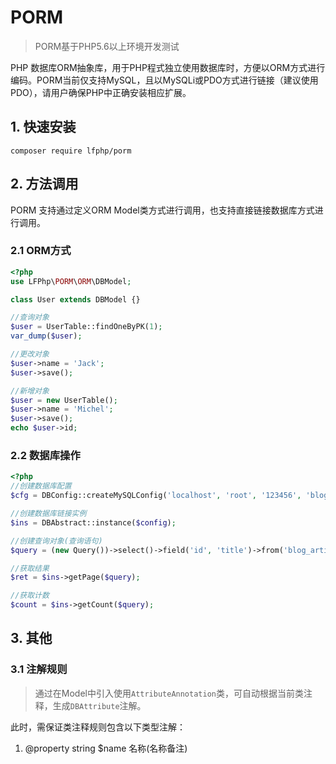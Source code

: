 # PORM
> PORM基于PHP5.6以上环境开发测试

PHP 数据库ORM抽象库，用于PHP程式独立使用数据库时，方便以ORM方式进行编码。PORM当前仅支持MySQL，且以MySQLi或PDO方式进行链接（建议使用PDO），请用户确保PHP中正确安装相应扩展。

## 1. 快速安装

```shell
composer require lfphp/porm
```

## 2. 方法调用

PORM 支持通过定义ORM Model类方式进行调用，也支持直接链接数据库方式进行调用。

### 2.1 ORM方式

```php
<?php
use LFPhp\PORM\ORM\DBModel;

class User extends DBModel {}

//查询对象 
$user = UserTable::findOneByPK(1);
var_dump($user);

//更改对象
$user->name = 'Jack';
$user->save();

//新增对象
$user = new UserTable();
$user->name = 'Michel';
$user->save();
echo $user->id;
```

### 2.2 数据库操作

```php
<?php
//创建数据库配置
$cfg = DBConfig::createMySQLConfig('localhost', 'root', '123456', 'blog');

//创建数据库链接实例
$ins = DBAbstract::instance($config);

//创建查询对象(查询语句)
$query = (new Query())->select()->field('id', 'title')->from('blog_article');

//获取结果
$ret = $ins->getPage($query);

//获取计数
$count = $ins->getCount($query);
```

## 3. 其他
### 3.1 注解规则
> 通过在Model中引入使用`AttributeAnnotation`类，可自动根据当前类注释，生成`DBAttribute`注解。

此时，需保证类注释规则包含以下类型注解：

1. @property string $name 名称(名称备注)